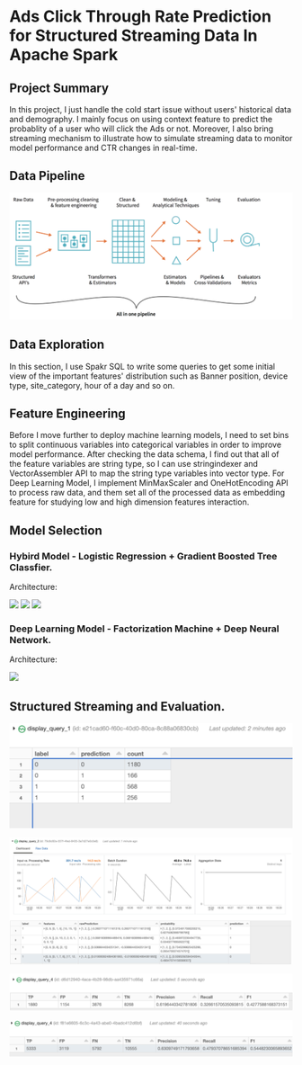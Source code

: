 # Ads Click Through Rate Prediction for Structured Streaming Data In Apache Spark


## Project Summary
In this project, I just handle the cold start issue without users' historical data and demography. I mainly focus on using context feature to predict the probablity of a user who will click the Ads or not. Moreover, I also bring streaming mechanism to illustrate how to simulate streaming data to monitor model performance and CTR changes in real-time.

## Data Pipeline

![](My%20Folder/ML%20Pipeline.png)


## Data Exploration

In this section, I use Spakr SQL to write some queries to get some initial view of the important features' distribution such as Banner position, device type, site_category, hour of a day and so on.


## Feature Engineering
Before I move further to deploy machine learning models, I need to set bins to split continuous variables into categorical variables in order to improve model performance. After checking the data schema, I find out that all of the feature variables are string type, so I can use stringindexer and VectorAssembler API to map the string type variables into vector type. For Deep Learning Model, I implement MinMaxScaler and OneHotEncoding API to process raw data, and them set all of the processed data as embedding feature for studying low and high dimension features interaction.  

## Model Selection
### Hybird Model - Logistic Regression + Gradient Boosted Tree Classfier.  

Architecture:  

<img src="https://miro.medium.com/max/1400/1*jC5T3FeI_X8Zwa-rbf8cfg.png" width="500">

<img src="https://miro.medium.com/max/1400/1*ivIuVXL7JpnJx83DqWI9GQ.png" width="500">

<img src="https://miro.medium.com/max/1400/1*XzLBOdDH0ypuY0Ez8p9nKA.png" width="500">




### Deep Learning Model - Factorization Machine + Deep Neural Network.  


Architecture:  

<img src="https://raw.githubusercontent.com/shenweichen/DeepCTR/master/docs/pics/DeepFM.png" width="600">


## Structured Streaming and Evaluation.  

![](My%20Folder/streaming%201.png)

![](My%20Folder/streaming%202.png)

![](My%20Folder/streaming%203.png)

![](My%20Folder/streaming%205.png)
              

